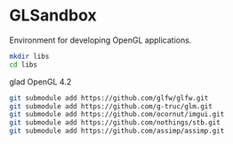 # GLSandbox

Environment for developing OpenGL applications.

```bash
mkdir libs
cd libs
```

glad OpenGL 4.2

```bash
git submodule add https://github.com/glfw/glfw.git
git submodule add https://github.com/g-truc/glm.git
git submodule add https://github.com/ocornut/imgui.git
git submodule add https://github.com/nothings/stb.git
git submodule add https://github.com/assimp/assimp.git
```
